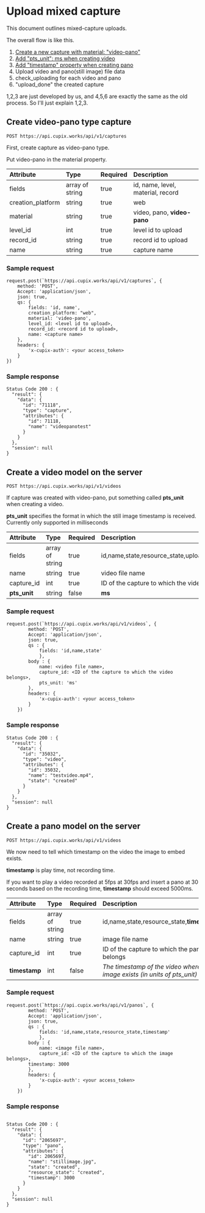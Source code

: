 # Upload mixed capture
This document outlines mixed-capture uploads.



The overall flow is like this.
1. [Create a new capture with material: "video-pano"](#create-video-pano-type-capture)
2. [Add "pts_unit": ms when creating video](#create-a-video-model-on-the-server)
3. [Add "timestamp" property when creating pano](#create-a-pano-model-on-the-server)
4. Upload video and pano(still image) file data 
5. check_uploading for each video and pano
6. "upload_done" the created capture

1,2,3 are just developed by us, and 4,5,6 are exactly the same as the old process. 
So I'll just explain 1,2,3.

## Create video-pano type capture

`POST https://api.cupix.works/api/v1/captures`

First, create capture as video-pano type. 

Put video-pano in the material property.

| Attribute | Type   | Required | Description     |
|:----------|:----------|:----------|:----------|
| fields    | array of string    | true   | id, name, level, material, record	    |
| creation_platform    | string   | true   | web   |
| material    | string    | true   | video, pano, **video-pano**  |
| level_id   | int   | true   |  level id to upload  |
| record_id    | string   | true   | record id to upload    |
| name    | string    | true    | capture name   |

### Sample request 
```
request.post(`https://api.cupix.works/api/v1/captures`, {
    method: 'POST',
    Accept: 'application/json',
    json: true,
    qs: {
        fields: 'id, name',
        creation_platform: "web",
        material: 'video-pano',
        level_id: <level id to upload>,
        record_id: <record id to upload>,
        name: <capture name>
    },
    headers: {
        'x-cupix-auth': <your access_token>
    }
})
```


### Sample response
```
Status Code 200 : {
  "result": {
    "data": {
      "id": "71118",
      "type": "capture",
      "attributes": {
        "id": 71118,
        "name": "videopanotest"
      }
    }
  },
  "session": null
}
``` 

## Create a video model on the server

`POST https://api.cupix.works/api/v1/videos`

If capture was created with video-pano, put something called **pts_unit** when creating a video.


**pts_unit** specifies the format in which the still image timestamp is received.
Currently only supported in milliseconds

| Attribute | Type   | Required | Description     |
|:----------|:----------|:----------|:----------|
| fields    | array of string    | true   | id,name,state,resource_state,upload_url,**pts_unit**  |
| name    | string   | true    | video file name    |
| capture_id   | int   | true   | ID of the capture to which the video belongs   |
|  **pts_unit**  | string   | false   | **ms** |

### Sample request 
```
request.post(`https://api.cupix.works/api/v1/videos`, {
        method: 'POST',
        Accept: 'application/json',
        json: true,
        qs : { 
            fields: 'id,name,state'
            },
        body : {
            name: <video file name>,
            capture_id: <ID of the capture to which the video belongs>,
			pts_unit: 'ms'
        },
        headers: {
            'x-cupix-auth': <your access_token>
        }
    })
```

### Sample response
```
Status Code 200 : {
  "result": {
    "data": {
      "id": "35032",
      "type": "video",
      "attributes": {
        "id": 35032,
        "name": "testvideo.mp4",
        "state": "created"
      }
    }
  },
  "session": null
}
``` 

## Create a pano model on the server

`POST https://api.cupix.works/api/v1/videos`

We now need to tell which timestamp on the video the image to embed exists.

**timestamp** is play time, not recording time. 

If you want to play a video recorded at 5fps at 30fps and insert a pano at 30 seconds based on the recording time, **timestamp** should exceed 5000ms.

| Attribute | Type   | Required | Description     |
|:----------|:----------|:----------|:----------|
| fields    | array of string    | true   | id,name,state,resource_state,**timestamp**  |
| name    | string   | true    | image file name    |
| capture_id   | int   | true   | ID of the capture to which the pano belongs   |
|  **timestamp** | int   | false   | *The timestamp of the video where the image exists (in units of pts_unit)*    |

### Sample request 
```
request.post(`https://api.cupix.works/api/v1/panos`, {
        method: 'POST',
        Accept: 'application/json',
        json: true,
        qs : { 
            fields: 'id,name,state,resource_state,timestamp'
            },
        body : {
            name: <image file name>,
            capture_id: <ID of the capture to which the image belongs>,
	    timestamp: 3000
        },
        headers: {
            'x-cupix-auth': <your access_token>
        }
    })
```

### Sample response
```

Status Code 200 : {
  "result": {
    "data": {
      "id": "2065697",
      "type": "pano",
      "attributes": {
        "id": 2065697,
        "name": "stillimage.jpg",
        "state": "created",
        "resource_state": "created",
        "timestamp": 3000
      }
    }
  },
  "session": null
}

``` 



